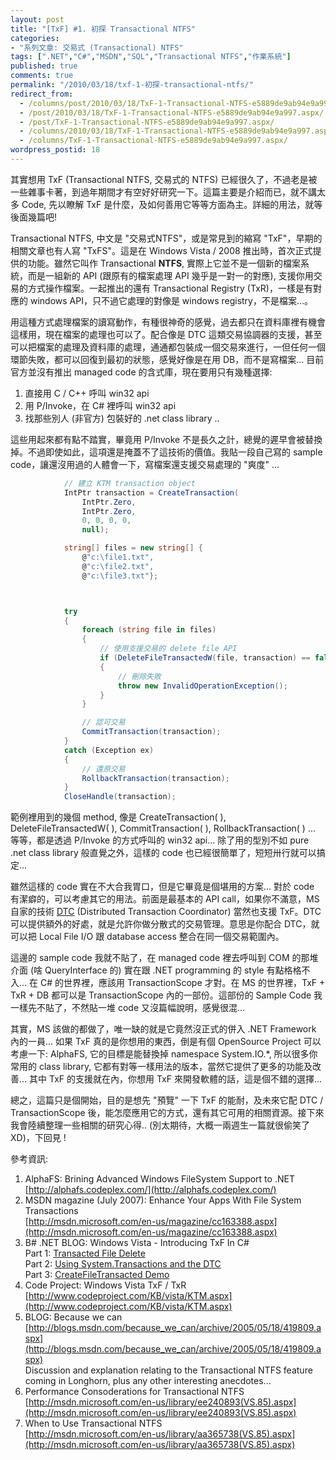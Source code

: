 ```yaml
---
layout: post
title: "[TxF] #1. 初探 Transactional NTFS"
categories:
- "系列文章: 交易式 (Transactional) NTFS"
tags: [".NET","C#","MSDN","SQL","Transactional NTFS","作業系統"]
published: true
comments: true
permalink: "/2010/03/18/txf-1-初探-transactional-ntfs/"
redirect_from:
  - /columns/post/2010/03/18/TxF-1-Transactional-NTFS-e5889de9ab94e9a997.aspx/
  - /post/2010/03/18/TxF-1-Transactional-NTFS-e5889de9ab94e9a997.aspx/
  - /post/TxF-1-Transactional-NTFS-e5889de9ab94e9a997.aspx/
  - /columns/2010/03/18/TxF-1-Transactional-NTFS-e5889de9ab94e9a997.aspx/
  - /columns/TxF-1-Transactional-NTFS-e5889de9ab94e9a997.aspx/
wordpress_postid: 18
---
```


其實想用 TxF (Transactional NTFS, 交易式的 NTFS) 已經很久了，不過老是被一些雜事卡著，到過年期間才有空好好研究一下。這篇主要是介紹而已，就不講太多 Code, 先以瞭解 TxF 是什麼，及如何善用它等等方面為主。詳細的用法，就等後面幾篇吧!

Transactional NTFS, 中文是 "交易式NTFS"，或是常見到的縮寫 "TxF"，早期的相關文章也有人寫 "TxFS"。這是在 Windows Vista / 2008 推出時，首次正式提供的功能。雖然它叫作 Transactional **NTFS**, 實際上它並不是一個新的檔案系統，而是一組新的 API (跟原有的檔案處理 API 幾乎是一對一的對應),  支援你用交易的方式操作檔案。一起推出的還有 Transactional Registry (TxR)，一樣是有對應的 windows API，只不過它處理的對像是 windows registry，不是檔案...。

用這種方式處理檔案的讀寫動作，有種很神奇的感覺，過去都只在資料庫裡有機會這樣用，現在檔案的處理也可以了。配合像是 DTC 這類交易協調器的支援，甚至可以把檔案的處理及資料庫的處理，通通都包裝成一個交易來進行，一但任何一個環節失敗，都可以回復到最初的狀態，感覺好像是在用 DB，而不是寫檔案... 目前官方並沒有推出 managed code 的含式庫，現在要用只有幾種選擇:

1. 直接用 C / C++ 呼叫 win32 api
1. 用 P/Invoke，在 C# 裡呼叫 win32 api
1. 找那些別人 (非官方) 包裝好的 .net class library ..

這些用起來都有點不踏實，畢竟用 P/Invoke 不是長久之計，總覺的遲早會被替換掉。不過即使如此，這項還是掩蓋不了這技術的價值。我貼一段自己寫的 sample code，讓還沒用過的人體會一下，寫檔案還支援交易處理的 "爽度" ...




```csharp 
            // 建立 KTM transaction object
            IntPtr transaction = CreateTransaction(
                IntPtr.Zero,
                IntPtr.Zero,
                0, 0, 0, 0,
                null);

            string[] files = new string[] {
                @"c:\file1.txt",
                @"c:\file2.txt",
                @"c:\file3.txt"};



            try
            {
                foreach (string file in files)
                {
                    // 使用支援交易的 delete file API
                    if (DeleteFileTransactedW(file, transaction) == false)
                    {
                        // 刪除失敗
                        throw new InvalidOperationException();
                    }
                }

                // 認可交易
                CommitTransaction(transaction);
            }
            catch (Exception ex)
            {
                // 還原交易
                RollbackTransaction(transaction);
            }
            CloseHandle(transaction);
```            


 

範例裡用到的幾個 method, 像是 CreateTransaction( ), DeleteFileTransactedW( ), CommitTransaction( ), RollbackTransaction( ) ... 等等，都是透過 P/Invoke 的方式呼叫的 win32 api... 除了用的型別不如 pure .net class library 般直覺之外，這樣的 code 也已經很簡單了，短短卅行就可以搞定...

雖然這樣的 code 實在不大合我胃口，但是它畢竟是個堪用的方案... 對於 code 有潔癖的，可以考慮其它的用法。前面是最基本的 API call，如果你不滿意，MS自家的技術 [DTC](http://en.wikipedia.org/wiki/Distributed_Transaction_Coordinator) (Distributed Transaction Coordinator) 當然也支援 TxF。DTC 可以提供額外的好處，就是允許你做分散式的交易管理。意思是你配合 DTC，就可以把 Local File I/O 跟 database access 整合在同一個交易範圍內。

這邊的 sample code 我就不貼了，在 managed code 裡去呼叫到 COM 的那堆介面 (啥 QueryInterface 的) 實在跟 .NET programming 的 style 有點格格不入... 在 C# 的世界裡，應該用 TransactionScope 才對。在 MS 的世界裡，TxF + TxR + DB 都可以是 TransactionScope 內的一部份。這部份的 Sample Code 我一樣先不貼了，不然貼一堆 code 又沒篇幅說明，感覺很混...

其實，MS 該做的都做了，唯一缺的就是它竟然沒正式的併入 .NET Framework 內的一員... 如果 TxF 真的是你想用的東西，倒是有個 OpenSource Project 可以考慮一下: AlphaFS, 它的目標是能替換掉 namespace System.IO.*, 所以很多你常用的 class library, 它都有對等一樣用法的版本，當然它提供了更多的功能及改善... 其中 TxF 的支援就在內，你想用 TxF 來開發軟體的話，這是個不錯的選擇...

總之，這篇只是個開始，目的是想先 "預覽" 一下 TxF 的能耐，及未來它配 DTC / TransactionScope 後，能怎麼應用它的方式，還有其它可用的相關資源。接下來我會陸續整理一些相關的研究心得.. (別太期待，大概一兩週生一篇就很偷笑了 XD)，下回見 !

 

 







參考資訊:
1. AlphaFS: Brining Advanced Windows FileSystem Support to .NET  
[http://alphafs.codeplex.com/](http://alphafs.codeplex.com/)
1. MSDN magazine (July 2007): Enhance Your Apps With File System Transactions  
[http://msdn.microsoft.com/en-us/magazine/cc163388.aspx](http://msdn.microsoft.com/en-us/magazine/cc163388.aspx)
1. B# .NET BLOG: Windows Vista - Introducing TxF In C#  
Part 1: [Transacted File Delete](http://community.bartdesmet.net/blogs/bart/archive/2006/11/05/Windows-Vista-_2D00_-Introducing-TxF-in-C_2300_-_2800_part-1_2900_-_2D00_-Transacted-file-delete.aspx)  
Part 2: [Using System.Transactions and the DTC](http://community.bartdesmet.net/blogs/bart/archive/2006/11/19/Windows-Vista-_2D00_-Introducing-TxF-in-C_2300_-_2800_part-2_2900_-_2D00_-Using-System.Transactions-and-the-DTC.aspx)  
Part 3: [CreateFileTransacted Demo](http://community.bartdesmet.net/blogs/bart/archive/2007/02/21/windows-vista-introducing-txf-in-c-part-3-createfiletransacted-demo.aspx)
1. Code Project: Windows Vista TxF / TxR  
[http://www.codeproject.com/KB/vista/KTM.aspx](http://www.codeproject.com/KB/vista/KTM.aspx)
1. BLOG: Because we can  
[http://blogs.msdn.com/because_we_can/archive/2005/05/18/419809.aspx](http://blogs.msdn.com/because_we_can/archive/2005/05/18/419809.aspx)  
Discussion and explanation relating to the Transactional NTFS feature coming in Longhorn, plus any other interesting anecdotes... 
1. Performance Consoderations for Transactional NTFS  
[http://msdn.microsoft.com/en-us/library/ee240893(VS.85).aspx](http://msdn.microsoft.com/en-us/library/ee240893(VS.85).aspx)
1. When to Use Transactional NTFS  
[http://msdn.microsoft.com/en-us/library/aa365738(VS.85).aspx](http://msdn.microsoft.com/en-us/library/aa365738(VS.85).aspx)
